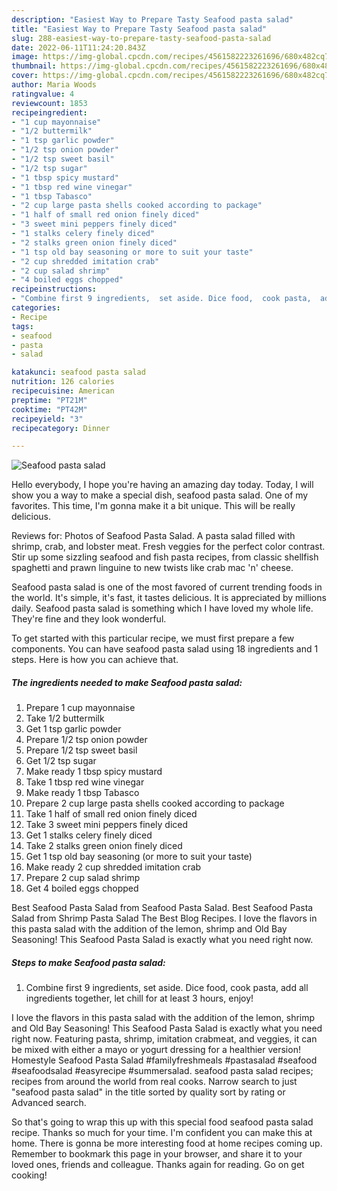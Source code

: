 ```yaml
---
description: "Easiest Way to Prepare Tasty Seafood pasta salad"
title: "Easiest Way to Prepare Tasty Seafood pasta salad"
slug: 288-easiest-way-to-prepare-tasty-seafood-pasta-salad
date: 2022-06-11T11:24:20.843Z
image: https://img-global.cpcdn.com/recipes/4561582223261696/680x482cq70/seafood-pasta-salad-recipe-main-photo.jpg
thumbnail: https://img-global.cpcdn.com/recipes/4561582223261696/680x482cq70/seafood-pasta-salad-recipe-main-photo.jpg
cover: https://img-global.cpcdn.com/recipes/4561582223261696/680x482cq70/seafood-pasta-salad-recipe-main-photo.jpg
author: Maria Woods
ratingvalue: 4
reviewcount: 1853
recipeingredient:
- "1 cup mayonnaise"
- "1/2 buttermilk"
- "1 tsp garlic powder"
- "1/2 tsp onion powder"
- "1/2 tsp sweet basil"
- "1/2 tsp sugar"
- "1 tbsp spicy mustard"
- "1 tbsp red wine vinegar"
- "1 tbsp Tabasco"
- "2 cup large pasta shells cooked according to package"
- "1 half of small red onion finely diced"
- "3 sweet mini peppers finely diced"
- "1 stalks celery finely diced"
- "2 stalks green onion finely diced"
- "1 tsp old bay seasoning or more to suit your taste"
- "2 cup shredded imitation crab"
- "2 cup salad shrimp"
- "4 boiled eggs chopped"
recipeinstructions:
- "Combine first 9 ingredients,  set aside. Dice food,  cook pasta,  add all ingredients together,  let chill for at least 3 hours,  enjoy!"
categories:
- Recipe
tags:
- seafood
- pasta
- salad

katakunci: seafood pasta salad 
nutrition: 126 calories
recipecuisine: American
preptime: "PT21M"
cooktime: "PT42M"
recipeyield: "3"
recipecategory: Dinner

---
```



![Seafood pasta salad](https://img-global.cpcdn.com/recipes/4561582223261696/680x482cq70/seafood-pasta-salad-recipe-main-photo.jpg)

Hello everybody, I hope you're having an amazing day today. Today, I will show you a way to make a special dish, seafood pasta salad. One of my favorites. This time, I'm gonna make it a bit unique. This will be really delicious.

Reviews for: Photos of Seafood Pasta Salad. A pasta salad filled with shrimp, crab, and lobster meat. Fresh veggies for the perfect color contrast. Stir up some sizzling seafood and fish pasta recipes, from classic shellfish spaghetti and prawn linguine to new twists like crab mac &#39;n&#39; cheese.

Seafood pasta salad is one of the most favored of current trending foods in the world. It's simple, it's fast, it tastes delicious. It is appreciated by millions daily. Seafood pasta salad is something which I have loved my whole life. They're fine and they look wonderful.


To get started with this particular recipe, we must first prepare a few components. You can have seafood pasta salad using 18 ingredients and 1 steps. Here is how you can achieve that.

<!--inarticleads1-->

##### The ingredients needed to make Seafood pasta salad:

1. Prepare 1 cup mayonnaise
1. Take 1/2 buttermilk
1. Get 1 tsp garlic powder
1. Prepare 1/2 tsp onion powder
1. Prepare 1/2 tsp sweet basil
1. Get 1/2 tsp sugar
1. Make ready 1 tbsp spicy mustard
1. Take 1 tbsp red wine vinegar
1. Make ready 1 tbsp Tabasco
1. Prepare 2 cup large pasta shells cooked according to package
1. Take 1 half of small red onion finely diced
1. Take 3 sweet mini peppers finely diced
1. Get 1 stalks celery finely diced
1. Take 2 stalks green onion finely diced
1. Get 1 tsp old bay seasoning (or more to suit your taste)
1. Make ready 2 cup shredded imitation crab
1. Prepare 2 cup salad shrimp
1. Get 4 boiled eggs chopped


Best Seafood Pasta Salad from Seafood Pasta Salad. Best Seafood Pasta Salad from Shrimp Pasta Salad The Best Blog Recipes. I love the flavors in this pasta salad with the addition of the lemon, shrimp and Old Bay Seasoning! This Seafood Pasta Salad is exactly what you need right now. 

<!--inarticleads2-->

##### Steps to make Seafood pasta salad:

1. Combine first 9 ingredients,  set aside. Dice food,  cook pasta,  add all ingredients together,  let chill for at least 3 hours,  enjoy!


I love the flavors in this pasta salad with the addition of the lemon, shrimp and Old Bay Seasoning! This Seafood Pasta Salad is exactly what you need right now. Featuring pasta, shrimp, imitation crabmeat, and veggies, it can be mixed with either a mayo or yogurt dressing for a healthier version! Homestyle Seafood Pasta Salad #familyfreshmeals #pastasalad #seafood #seafoodsalad #easyrecipe #summersalad. seafood pasta salad recipes; recipes from around the world from real cooks. Narrow search to just &#34;seafood pasta salad&#34; in the title sorted by quality sort by rating or Advanced search. 

So that's going to wrap this up with this special food seafood pasta salad recipe. Thanks so much for your time. I'm confident you can make this at home. There is gonna be more interesting food at home recipes coming up. Remember to bookmark this page in your browser, and share it to your loved ones, friends and colleague. Thanks again for reading. Go on get cooking!
